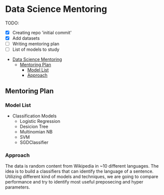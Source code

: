 # Data Science Mentoring

TODO:
- [x] Creating repo 'initial commit'
- [x] Add datasets
- [ ] Writing mentoring plan
- [ ] List of models to study

<!-- TOC -->

- [Data Science Mentoring](#data-science-mentoring)
    - [Mentoring Plan](#mentoring-plan)
        - [Model List](#model-list)
        - [Approach](#approach)

<!-- /TOC -->

## Mentoring Plan

### Model List

- Classification Models
    - Logistic Regression
    - Desicion Tree
    - Multinomian NB
    - SVM
    - SGDClassifier

### Approach

The data is random content from Wikipedia in ~10 different languages. The idea is to build a classifiers that can identify the language of a sentence. Utilizing different kind of models and techniques, we are going to compare performance and try to identify most useful preposecing and hyper parameters.